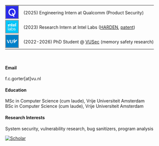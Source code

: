 
<table style="border-collapse: collapse; border: none; padding: 0; margin: 0;">
  <tr>
    <td style="border: none; padding: 0; vertical-align: middle; padding-right: 15px;">
      <img src="./static/assets/img/QCOM.png" width="40" height="40" style="border: 2px solid #999;">
    </td>
    <td style="border: none; padding: 0; vertical-align: middle;">
      (2025) Engineering Intern at Qualcomm (Product Security)
    </td>
  </tr>  
  <tr>
    <td style="border: none; padding: 0; vertical-align: middle; padding-right: 15px;">
      <img src="./static/assets/img/intellabs.jpeg" width="40" height="40" style="border: 2px solid #999;">
    </td>
    <td style="border: none; padding: 0; vertical-align: middle;">
       (2023) Research Intern at Intel Labs (<a href="https://www.darpa.mil/research/programs/hardening-development-toolchains-against-emergent-execution-engines">HARDEN</a>, <a href="https://patents.google.com/patent/US20250077647A1/en">patent</a>)
    </td>
  </tr>
    <tr>
    <td style="border: none; padding: 0; vertical-align: middle; padding-right: 15px;">
      <img src="./static/assets/img/VU_social_avatar_blauw.png" width="40" height="40" style="border: 2px solid #999;">
    </td>
    <td style="border: none; padding: 0; vertical-align: middle;">
      (2022-2026) PhD Student @ <a href="https://www.vusec.net">VUSec</a> (memory safety research)
    </td>
  </tr>
</table>

<p>&nbsp;</p>

#### Email
f.c.gorter[at]vu.nl

#### Education
MSc in Computer Science (cum laude), Vrije Universiteit Amsterdam\
BSc in Computer Science (cum laude), Vrije Universiteit Amsterdam

#### Research Interests
System security, vulnerability research, bug sanitizers, program analysis

[![Scholar](https://img.shields.io/badge/Google_Scholar-4285F4?style=flat&logo=google-scholar&logoColor=white)](https://scholar.google.com/citations?user=Afy4QisAAAAJ)
